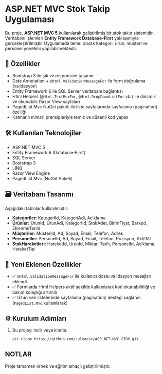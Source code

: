 # ASP.NET MVC Stok Takip Uygulaması

Bu proje, **ASP.NET MVC 5** kullanılarak geliştirilmiş bir stok takip sistemidir. Veritabanı işlemleri **Entity Framework Database-First** yaklaşımıyla gerçekleştirilmiştir. Uygulamada temel olarak kategori, ürün, müşteri ve personel yönetimi yapılabilmektedir.

## 🚀 Özellikler

- Bootstrap 3 ile şık ve responsive tasarım
- Data Annotation + `@Html.ValidationMessageFor` ile form doğrulama (validasyon)
- Entity Framework 6 ile SQL Server veritabanı bağlantısı
- Html Helpers (`@Html.TextBoxFor`, `@Html.DropDownListFor` vb.) ile dinamik ve okunabilir Razor View sayfaları
- PagedList.Mvc NuGet paketi ile liste sayfalarında sayfalama (pagination) özelliği
- Katmanlı mimari prensipleriyle temiz ve düzenli kod yapısı

## 🛠️ Kullanılan Teknolojiler

- ASP.NET MVC 5
- Entity Framework 6 (Database-First)
- SQL Server
- Bootstrap 3
- LINQ
- Razor View Engine
- PagedList.Mvc (NuGet Paketi)

## 🗃️ Veritabanı Tasarımı

Aşağıdaki tablolar kullanılmıştır:

- **Kategoriler:** KategoriId, KategoriAdi, Aciklama
- **Ürünler:** UrunId, UrunAdi, KategoriId, StokAdet, BirimFiyat, Barkod, EklenmeTarihi
- **Müşteriler:** MusteriId, Ad, Soyad, Email, Telefon, Adres
- **Personeller:** PersonelId, Ad, Soyad, Email, Telefon, Pozisyon, AktifMi
- **StokHareketleri:** HareketId, UrunId, Miktar, Tarih, PersonelId, Aciklama, HareketTipi

## 📄 Yeni Eklenen Özellikler

- ✅ `@Html.ValidationMessageFor` ile kullanıcı dostu validasyon mesajları eklendi
- ✅ Formlarda Html Helpers aktif şekilde kullanılarak kod okunabilirliği ve bakım kolaylığı artırıldı
- ✅ Uzun veri listelerinde sayfalama (pagination) desteği sağlandı (`PagedList.Mvc` kullanılarak)

## ⚙️ Kurulum Adımları

1. Bu projeyi indir veya klonla:

   ```bash
   git clone https://github.com/sulemese/ASP.NET-MVC-STOK.git

## NOTLAR
Proje tamamen örnek ve eğitim amaçlı geliştirilmiştir.
